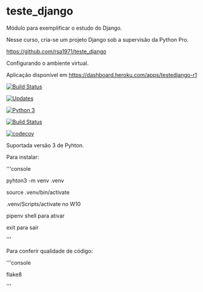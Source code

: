 # teste_django
Módulo para exemplificar o estudo do Django.

Nesse curso, cria-se um projeto Django sob a supervisão da Python Pro.

https://github.com/rsa1971/teste_django

Configurando o ambiente virtual.

Aplicação disponível em https://dashboard.heroku.com/apps/testedjango-r1



[![Build Status](https://travis-ci.org/rsa1971/teste_django.svg?branch=main)](https://travis-ci.org/rsa1971/teste_django)

[![Updates](https://pyup.io/repos/github/rsa1971/libpythonpro/shield.svg)](https://pyup.io/repos/github/rsa1971/libpythonpro/)

[![Python 3](https://pyup.io/repos/github/rsa1971/libpythonpro/python-3-shield.svg)](https://pyup.io/repos/github/rsa1971/libpythonpro/)


[![Build Status](https://travis-ci.org/rsa1971/curso_django.svg?branch=main)](https://travis-ci.org/rsa1971/curso_django)

[![codecov](https://codecov.io/gh/rsa1971/curso_django/branch/main/graph/badge.svg)](https://codecov.io/gh/rsa1971/curso_django)

Suportada versão 3 de Pyhton.

Para instalar:

'''console

pyhton3 -m venv .venv

source .venv/bin/activate 

.venv/Scripts/activate no W10

pipenv shell para ativar

exit para sair

'''

Para conferir qualidade de código:

'''console

flake8

'''
